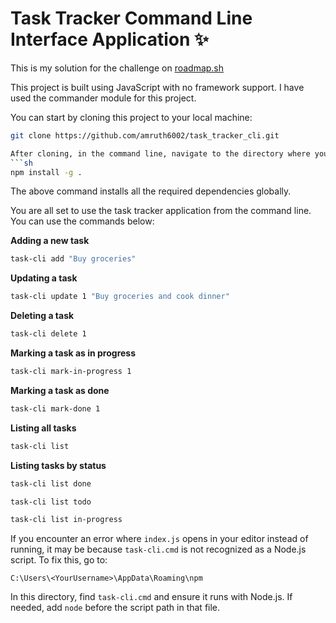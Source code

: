 # Task Tracker Command Line Interface Application :sparkles:
This is my solution for the challenge on [roadmap.sh](https://roadmap.sh/projects/task-tracker)

This project is built using JavaScript with no framework support. I have used the commander module for this project.

You can start by cloning this project to your local machine:
```sh
git clone https://github.com/amruth6002/task_tracker_cli.git

After cloning, in the command line, navigate to the directory where you cloned the code and run:
```sh
npm install -g .
```
The above command installs all the required dependencies globally.

You are all set to use the task tracker application from the command line. You can use the commands below:

**Adding a new task**
```sh
task-cli add "Buy groceries"
```

**Updating a task**
```sh
task-cli update 1 "Buy groceries and cook dinner"
```

**Deleting a task**
```sh
task-cli delete 1
```

**Marking a task as in progress**
```sh
task-cli mark-in-progress 1
```

**Marking a task as done**
```sh
task-cli mark-done 1
```

**Listing all tasks**
```sh
task-cli list
```

**Listing tasks by status**
```sh
task-cli list done
```
```sh
task-cli list todo
```
```sh
task-cli list in-progress
```

If you encounter an error where `index.js` opens in your editor instead of running, it may be because `task-cli.cmd` is not recognized as a Node.js script. To fix this, go to:
```
C:\Users\<YourUsername>\AppData\Roaming\npm
```
In this directory, find `task-cli.cmd` and ensure it runs with Node.js. If needed, add `node` before the script path in that file.